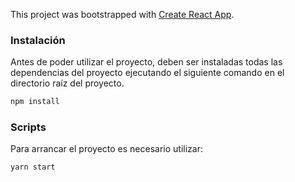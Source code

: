 This project was bootstrapped with [Create React App](https://github.com/facebook/create-react-app).

### Instalación

Antes de poder utilizar el proyecto, deben ser instaladas todas las dependencias del proyecto ejecutando el siguiente comando en el directorio raíz del proyecto.

```bash
npm install
```

### Scripts

Para arrancar el proyecto es necesario utilizar:
```bash
yarn start
```


